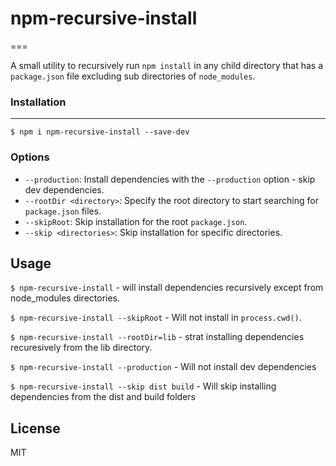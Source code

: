 # npm-recursive-install
===

A small utility to recursively run `npm install` in any child directory that has a `package.json` file excluding sub directories of `node_modules`.

### Installation
---
`$ npm i npm-recursive-install --save-dev`


### Options
- `--production`:  Install dependencies with the `--production` option - skip dev dependencies.
- `--rootDir <directory>`:  Specify the root directory to start searching for `package.json` files.
- `--skipRoot`: Skip installation for the root `package.json`.
- `--skip <directories>`: Skip installation for specific directories.


Usage
---
`$ npm-recursive-install` - will install dependencies recursively except from node_modules directories.

`$ npm-recursive-install --skipRoot` - Will not install in `process.cwd()`.

`$ npm-recursive-install --rootDir=lib` - strat installing dependencies recuresively from the lib directory.

`$ npm-recursive-install --production` - Will not install dev dependencies

`$ npm-recursive-install --skip dist build` - Will skip installing dependencies from the dist and build folders

License
---
MIT

